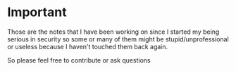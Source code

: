 # Important
Those are the notes that I have been working on since I started my being serious in security so some or many of them might be stupid/unprofessional or useless because I haven't touched them back again.

So please feel free to contribute or ask questions 

